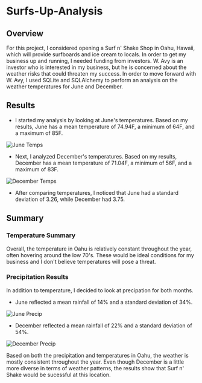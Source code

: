 # Surfs-Up-Analysis


## Overview
For this project, I considered opening a Surf n' Shake Shop in Oahu, Hawaii, which will provide surfboards and ice cream to locals. In order to get my business up and running, I needed funding from investors. W. Avy is an investor who is interested in my business, but he is concerned about the weather risks that could threaten my success. In order to move forward with W. Avy, I used SQLite and SQLAlchemy to perform an analysis on the weather temperatures for June and December. 


## Results

- I started my analysis by looking at June's temperatures. Based on my results, June has a mean temperature of 74.94F, a minimum of 64F, and a maximum of 85F.


![June Temps](https://user-images.githubusercontent.com/111243284/197907909-21aa1d08-6d06-4eae-a81e-b47bf1a8eb44.png)


- Next, I analyzed December's temperatures. Based on my results, December has a mean temperature of 71.04F, a minimum of 56F, and a maximum of 83F. 


![December Temps](https://user-images.githubusercontent.com/111243284/197908194-7a4b9237-98e1-4714-b184-9fd09cd6f870.png)


- After comparing temperatures, I noticed that June had a standard deviation of 3.26, while December had 3.75. 


## Summary

### Temperature Summary

Overall, the temperature in Oahu is relatively constant throughout the year, often hovering around the low 70's. These would be ideal conditions for my business and I don't believe temperatures will pose a threat.

### Precipitation Results

In addition to temperature, I decided to look at precipation for both months.

- June reflected a mean rainfall of 14% and a standard deviation of 34%. 


![June Precip](https://user-images.githubusercontent.com/111243284/197912077-db6575d5-e491-41a1-9987-79f5366a7e6e.png)


- December reflected a mean rainfall of 22% and a standard deviation of 54%.


![December Precip](https://user-images.githubusercontent.com/111243284/197912096-bcf84701-c7be-47f1-aae1-59d7fb5f1580.png)


Based on both the precipitation and temperatures in Oahu, the weather is mostly consistent throughout the year. Even though December is a little more diverse in terms of weather patterns, the results show that Surf n' Shake would be sucessful at this location.

